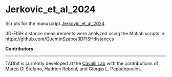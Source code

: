 # Jerkovic_et_al_2024
Scripts for the manuscript [Jerkovic_et_al_2024](https://www.biorxiv.org/content/10.1101/2024.05.23.595561v1)

3D-FISH distance measurements were analyzed using the Matlab scripts in:
https://github.com/QuentinSzabo/3DFISHdistances



**Contributors**
************

TADbit is currently developed at the [Cavalli Lab](https://www.igh.cnrs.fr/en/research/departments/genome-dynamics/chromatin-and-cell-biology) with the contributions of Marco Di Stefano, Hadrien Reboul, and Giorgio L. Papadopoulos.
